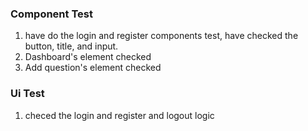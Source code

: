 ### Component Test
 1. have do the login and register components test, have checked the button, title, and input.
 2. Dashboard's element checked
 3. Add question's element checked

 ### Ui Test
 1. checed the login and register and logout logic
